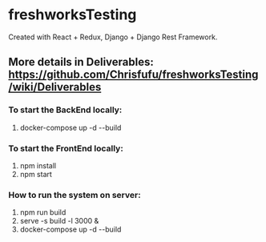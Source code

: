 # freshworksTesting

Created with React + Redux, Django + Django Rest Framework.  

## More details in Deliverables: https://github.com/Chrisfufu/freshworksTesting/wiki/Deliverables    

### To start the BackEnd locally:  
1. docker-compose up -d --build   

### To start the FrontEnd locally:  
1. npm install   
2. npm start  

### How to run the system on server:  
1. npm run build   
2. serve -s build -l 3000 &   
3. docker-compose up -d --build  
